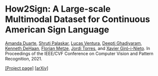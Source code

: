 # How2Sign: A Large-scale Multimodal Dataset for Continuous American Sign Language

[Amanda Duarte](http://amandaduarte.com.br/), [Shruti Palaskar](https://shrutijpalaskar.github.io/), [Lucas Ventura](http://lucasventura.com/), 
[Deepti Ghadiyaram](https://deeptigp.github.io/), [Kenneth DeHaan](https://www.linkedin.com/in/kennethdehaan/), [Florian Metze](http://www.cs.cmu.edu/~fmetze/interACT/Home.html),
[Jordi Torres](https://torres.ai/), and [Xavier Giró-i-Nieto](https://imatge.upc.edu/web/people/xavier-giro). 
In Proceedings of the IEEE/CVF Conference on Computer Vision and Pattern Recognition, 2021.


[[Project page]](https://how2sign.github.io/) [[arXiv]](https://arxiv.org/abs/2008.08143)
